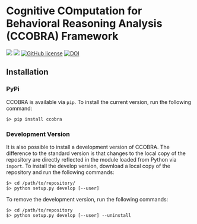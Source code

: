 # Cognitive COmputation for Behavioral Reasoning Analysis (CCOBRA) Framework

[![](https://img.shields.io/pypi/v/ccobra.svg)](https://pypi.org/pypi/ccobra/)
[![](https://img.shields.io/pypi/pyversions/ccobra.svg)](https://pypi.org/pypi/ccobra/)
[![GitHub license](https://img.shields.io/github/license/CognitiveComputationLab/ccobra.svg)](https://github.com/CognitiveComputationLab/ccobra/blob/master/LICENSE)
[![DOI](https://zenodo.org/badge/144011537.svg)](https://zenodo.org/badge/latestdoi/144011537)

## Installation

### PyPi

CCOBRA is available via `pip`. To install the current version, run the following command:

```
$> pip install ccobra
```

### Development Version

It is also possible to install a development version of CCOBRA. The difference to the standard version is that changes to the local copy of the repository are directly reflected in the module loaded from Python via `import`. To install the develop version, download a local copy of the repository and run the following commands:

```
$> cd /path/to/repository/
$> python setup.py develop [--user]
```

To remove the development version, run the following commands:

```
$> cd /path/to/repository
$> python setup.py develop [--user] --uninstall
```

